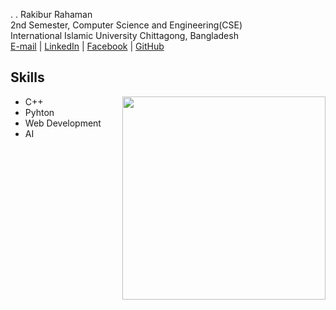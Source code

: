 . . Rakibur Rahaman                                                                      
2nd Semester, Computer Science and Engineering(CSE)                                                    
International Islamic University Chittagong, Bangladesh                                      
[E-mail](mailto:mail.rakiburrahaman@gmail.com) | [LinkedIn](https://www.linkedin.com/in/rakib-cs) | [Facebook](https://www.facebook.com/rakiburrahaman.me/) | [GitHub](https://github.com/rakiburrahamanCS)

## Skills
<div align=right>
    <a href="https://github.com/anuraghazra/github-readme-stats">
      <img width=325 align="right" src="https://github-readme-stats.vercel.app/api/top-langs/?username=sudip-mondal-2002&theme=highcontrast&langs_count=10&layout=compact" />
    </a>
</div>

* C++
* Pyhton
* Web Development
* AI

